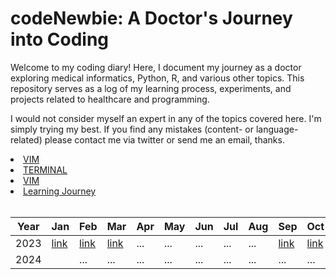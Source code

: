 # codeNewbie: A Doctor's Journey into Coding

<p>Welcome to my coding diary! Here, I document my journey as a doctor exploring medical informatics, Python, R, and various other topics. This repository serves as a log of my learning process, experiments, and projects related to healthcare and programming.

I would not consider myself an expert in any of the topics covered here. I'm simply trying my best. If you find any mistakes (content- or language-related) please contact me via twitter or send me an email, thanks.</p>



<li><a href="https://github.com/GrigorijSchleifer/codeNewbie/blob/main/VIM/VIM.md">VIM</a></li>
<li><a href="https://github.com/GrigorijSchleifer/codeNewbie/blob/main/Terminal">TERMINAL</a></li>
<li><a href="https://github.com/GrigorijSchleifer/codeNewbie/tree/main/VIM">VIM</a></li>

<li><a href="#learning-journey">Learning Journey</a></li>


<br>

|   Year   | Jan | Feb | Mar | Apr | May | Jun | Jul | Aug| Sep| Oct | Nov | Dec
| --- | --- | --- | --- | --- | --- | --- | --- | --- | --- | --- | --- | --- | 
| 2023 | [link](https://github.com/GrigorijSchleifer/codeNewbie/blob/main/2023/january.md) | [link](https://github.com/GrigorijSchleifer/codeNewbie/blob/main/2023/february.md) | [link](https://github.com/GrigorijSchleifer/codeNewbie/blob/main/2023/march.md) | ... | ... | ... | ... | ... | [link](https://github.com/GrigorijSchleifer/codeNewbie/blob/main/2023/september.md) | [link](https://github.com/GrigorijSchleifer/codeNewbie/blob/main/2023/october.md) | ... | ... |
| 2024 |  | ... | ... | ... | ... | ... | ... | ... | ... | ... | ... | ... | ... |